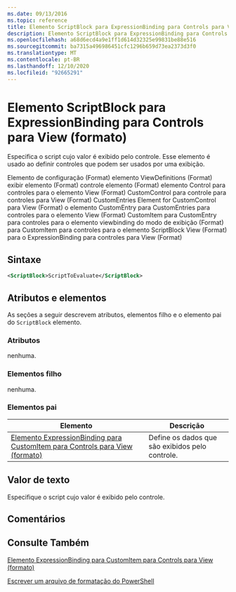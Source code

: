 ```yaml
---
ms.date: 09/13/2016
ms.topic: reference
title: Elemento ScriptBlock para ExpressionBinding para Controls para View (formato)
description: Elemento ScriptBlock para ExpressionBinding para Controls para View (formato)
ms.openlocfilehash: a68d6ecd4a9e1ff1d614d32325e99831be88e516
ms.sourcegitcommit: ba7315a496986451cfc1296b659d73ea2373d3f0
ms.translationtype: MT
ms.contentlocale: pt-BR
ms.lasthandoff: 12/10/2020
ms.locfileid: "92665291"
---
```

# <a name="scriptblock-element-for-expressionbinding-for-controls-for-view-format"></a>Elemento ScriptBlock para ExpressionBinding para Controls para View (formato)

Especifica o script cujo valor é exibido pelo controle. Esse elemento é usado ao definir controles que podem ser usados por uma exibição.

Elemento de configuração (Format) elemento ViewDefinitions (Format) exibir elemento (Format) controle elemento (Format) elemento Control para controles para o elemento View (Format) CustomControl para controle para controles para View (Format) CustomEntries Element for CustomControl para View (Format) o elemento CustomEntry para CustomEntries para controles para o elemento View (Format) CustomItem para CustomEntry para controles para o elemento viewbinding do modo de exibição (Format) para CustomItem para controles para o elemento ScriptBlock View (Format) para o ExpressionBinding para controles para View (Format)

## <a name="syntax"></a>Sintaxe

```xml
<ScriptBlock>ScriptToEvaluate</ScriptBlock>
```

## <a name="attributes-and-elements"></a>Atributos e elementos

As seções a seguir descrevem atributos, elementos filho e o elemento pai do `ScriptBlock` elemento.

### <a name="attributes"></a>Atributos

nenhuma.

### <a name="child-elements"></a>Elementos filho

nenhuma.

### <a name="parent-elements"></a>Elementos pai

|Elemento|Descrição|
|-------------|-----------------|
|[Elemento ExpressionBinding para CustomItem para Controls para View (formato)](./expressionbinding-element-for-customitem-for-controls-for-view-format.md)|Define os dados que são exibidos pelo controle.|

## <a name="text-value"></a>Valor de texto

Especifique o script cujo valor é exibido pelo controle.

## <a name="remarks"></a>Comentários

## <a name="see-also"></a>Consulte Também

[Elemento ExpressionBinding para CustomItem para Controls para View (formato)](./expressionbinding-element-for-customitem-for-controls-for-view-format.md)

[Escrever um arquivo de formatação do PowerShell](./writing-a-powershell-formatting-file.md)
